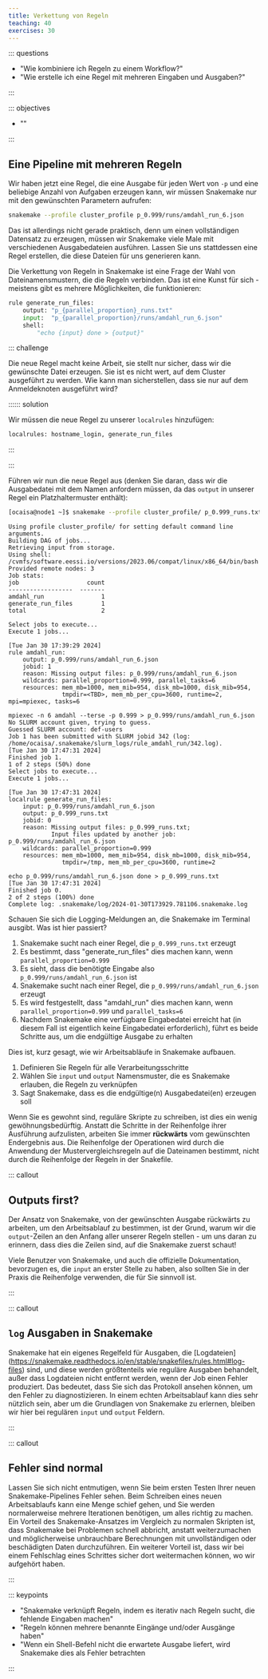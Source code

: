 ```yaml
---
title: Verkettung von Regeln
teaching: 40
exercises: 30
---
```



::: questions

- "Wie kombiniere ich Regeln zu einem Workflow?"
- "Wie erstelle ich eine Regel mit mehreren Eingaben und Ausgaben?"

:::

::: objectives

- ""

:::

## Eine Pipeline mit mehreren Regeln

Wir haben jetzt eine Regel, die eine Ausgabe für jeden Wert von `-p` und eine beliebige
Anzahl von Aufgaben erzeugen kann, wir müssen Snakemake nur mit den gewünschten
Parametern aufrufen:

```bash
snakemake --profile cluster_profile p_0.999/runs/amdahl_run_6.json
```

Das ist allerdings nicht gerade praktisch, denn um einen vollständigen Datensatz zu
erzeugen, müssen wir Snakemake viele Male mit verschiedenen Ausgabedateien ausführen.
Lassen Sie uns stattdessen eine Regel erstellen, die diese Dateien für uns generieren
kann.

Die Verkettung von Regeln in Snakemake ist eine Frage der Wahl von Dateinamensmustern,
die die Regeln verbinden. Das ist eine Kunst für sich - meistens gibt es mehrere
Möglichkeiten, die funktionieren:

```python
rule generate_run_files:
    output: "p_{parallel_proportion}_runs.txt"
    input:  "p_{parallel_proportion}/runs/amdahl_run_6.json"
    shell:
        "echo {input} done > {output}"
```

::: challenge

Die neue Regel macht keine Arbeit, sie stellt nur sicher, dass wir die gewünschte Datei
erzeugen. Sie ist es nicht wert, auf dem Cluster ausgeführt zu werden. Wie kann man
sicherstellen, dass sie nur auf dem Anmeldeknoten ausgeführt wird?

:::::: solution

Wir müssen die neue Regel zu unserer `localrules` hinzufügen:

```python
localrules: hostname_login, generate_run_files
```

:::

:::

Führen wir nun die neue Regel aus (denken Sie daran, dass wir die Ausgabedatei mit dem
Namen anfordern müssen, da das `output` in unserer Regel ein Platzhaltermuster enthält):

```bash
[ocaisa@node1 ~]$ snakemake --profile cluster_profile/ p_0.999_runs.txt
```

```output
Using profile cluster_profile/ for setting default command line arguments.
Building DAG of jobs...
Retrieving input from storage.
Using shell: /cvmfs/software.eessi.io/versions/2023.06/compat/linux/x86_64/bin/bash
Provided remote nodes: 3
Job stats:
job                   count
------------------  -------
amdahl_run                1
generate_run_files        1
total                     2

Select jobs to execute...
Execute 1 jobs...

[Tue Jan 30 17:39:29 2024]
rule amdahl_run:
    output: p_0.999/runs/amdahl_run_6.json
    jobid: 1
    reason: Missing output files: p_0.999/runs/amdahl_run_6.json
    wildcards: parallel_proportion=0.999, parallel_tasks=6
    resources: mem_mb=1000, mem_mib=954, disk_mb=1000, disk_mib=954,
               tmpdir=<TBD>, mem_mb_per_cpu=3600, runtime=2, mpi=mpiexec, tasks=6

mpiexec -n 6 amdahl --terse -p 0.999 > p_0.999/runs/amdahl_run_6.json
No SLURM account given, trying to guess.
Guessed SLURM account: def-users
Job 1 has been submitted with SLURM jobid 342 (log: /home/ocaisa/.snakemake/slurm_logs/rule_amdahl_run/342.log).
[Tue Jan 30 17:47:31 2024]
Finished job 1.
1 of 2 steps (50%) done
Select jobs to execute...
Execute 1 jobs...

[Tue Jan 30 17:47:31 2024]
localrule generate_run_files:
    input: p_0.999/runs/amdahl_run_6.json
    output: p_0.999_runs.txt
    jobid: 0
    reason: Missing output files: p_0.999_runs.txt;
            Input files updated by another job: p_0.999/runs/amdahl_run_6.json
    wildcards: parallel_proportion=0.999
    resources: mem_mb=1000, mem_mib=954, disk_mb=1000, disk_mib=954,
               tmpdir=/tmp, mem_mb_per_cpu=3600, runtime=2

echo p_0.999/runs/amdahl_run_6.json done > p_0.999_runs.txt
[Tue Jan 30 17:47:31 2024]
Finished job 0.
2 of 2 steps (100%) done
Complete log: .snakemake/log/2024-01-30T173929.781106.snakemake.log
```

Schauen Sie sich die Logging-Meldungen an, die Snakemake im Terminal ausgibt. Was ist
hier passiert?

1. Snakemake sucht nach einer Regel, die `p_0.999_runs.txt` erzeugt
1. Es bestimmt, dass "generate_run_files" dies machen kann, wenn
   `parallel_proportion=0.999`
1. Es sieht, dass die benötigte Eingabe also `p_0.999/runs/amdahl_run_6.json` ist
1. Snakemake sucht nach einer Regel, die `p_0.999/runs/amdahl_run_6.json` erzeugt
1. Es wird festgestellt, dass "amdahl_run" dies machen kann, wenn
   `parallel_proportion=0.999` und `parallel_tasks=6`
1. Nachdem Snakemake eine verfügbare Eingabedatei erreicht hat (in diesem Fall ist
   eigentlich keine Eingabedatei erforderlich), führt es beide Schritte aus, um die
   endgültige Ausgabe zu erhalten

Dies ist, kurz gesagt, wie wir Arbeitsabläufe in Snakemake aufbauen.

1. Definieren Sie Regeln für alle Verarbeitungsschritte
1. Wählen Sie `input` und `output` Namensmuster, die es Snakemake erlauben, die Regeln
   zu verknüpfen
1. Sagt Snakemake, dass es die endgültige(n) Ausgabedatei(en) erzeugen soll

Wenn Sie es gewohnt sind, reguläre Skripte zu schreiben, ist dies ein wenig
gewöhnungsbedürftig. Anstatt die Schritte in der Reihenfolge ihrer Ausführung
aufzulisten, arbeiten Sie immer **rückwärts** vom gewünschten Endergebnis aus. Die
Reihenfolge der Operationen wird durch die Anwendung der Mustervergleichsregeln auf die
Dateinamen bestimmt, nicht durch die Reihenfolge der Regeln in der Snakefile.

::: callout

## Outputs first?

Der Ansatz von Snakemake, von der gewünschten Ausgabe rückwärts zu arbeiten, um den
Arbeitsablauf zu bestimmen, ist der Grund, warum wir die `output`-Zeilen an den Anfang
aller unserer Regeln stellen - um uns daran zu erinnern, dass dies die Zeilen sind, auf
die Snakemake zuerst schaut!

Viele Benutzer von Snakemake, und auch die offizielle Dokumentation, bevorzugen es, die
`input` an erster Stelle zu haben, also sollten Sie in der Praxis die Reihenfolge
verwenden, die für Sie sinnvoll ist.

:::

::: callout

## `log` Ausgaben in Snakemake

Snakemake hat ein eigenes Regelfeld für Ausgaben, die [Logdateien]
(https://snakemake.readthedocs.io/en/stable/snakefiles/rules.html#log-files) sind, und
diese werden größtenteils wie reguläre Ausgaben behandelt, außer dass Logdateien nicht
entfernt werden, wenn der Job einen Fehler produziert. Das bedeutet, dass Sie sich das
Protokoll ansehen können, um den Fehler zu diagnostizieren. In einem echten
Arbeitsablauf kann dies sehr nützlich sein, aber um die Grundlagen von Snakemake zu
erlernen, bleiben wir hier bei regulären `input` und `output` Feldern.

:::

::: callout

## Fehler sind normal

Lassen Sie sich nicht entmutigen, wenn Sie beim ersten Testen Ihrer neuen
Snakemake-Pipelines Fehler sehen. Beim Schreiben eines neuen Arbeitsablaufs kann eine
Menge schief gehen, und Sie werden normalerweise mehrere Iterationen benötigen, um alles
richtig zu machen. Ein Vorteil des Snakemake-Ansatzes im Vergleich zu normalen Skripten
ist, dass Snakemake bei Problemen schnell abbricht, anstatt weiterzumachen und
möglicherweise unbrauchbare Berechnungen mit unvollständigen oder beschädigten Daten
durchzuführen. Ein weiterer Vorteil ist, dass wir bei einem Fehlschlag eines Schrittes
sicher dort weitermachen können, wo wir aufgehört haben.

:::



::: keypoints

- "Snakemake verknüpft Regeln, indem es iterativ nach Regeln sucht, die fehlende
  Eingaben machen"
- "Regeln können mehrere benannte Eingänge und/oder Ausgänge haben"
- "Wenn ein Shell-Befehl nicht die erwartete Ausgabe liefert, wird Snakemake dies als
  Fehler betrachten

:::


